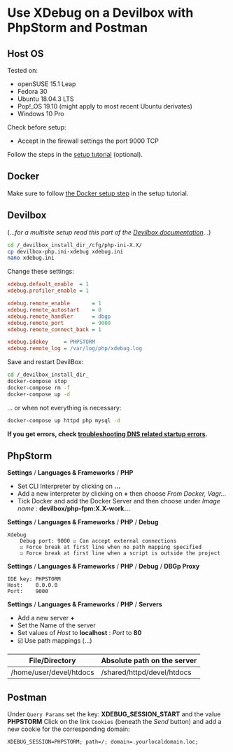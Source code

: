 # Use XDebug on a Devilbox with PhpStorm and Postman 

## Host OS

Tested on:
 - openSUSE 15.1 Leap
 - Fedora 30
 - Ubuntu 18.04.3 LTS
 - Pop!\_OS 19.10 (might apply to most recent Ubuntu derivates)
 - Windows 10 Pro

Check before setup:
 - Accept in the firewall settings the port 9000 TCP

Follow the steps in the [setup tutorial](SETUP.md) (optional).
## Docker 

Make sure to follow [the Docker setup step](SETUP.md#docker) in the setup tutorial.

## Devilbox
(&hellip;_for a multisite setup read this part of the [Devilbox documentation](https://devilbox.readthedocs.io/en/latest/configuration-files/env-file.html#host-path-httpd-datadir)_&hellip;)

```bash
cd /_devilbox_install_dir_/cfg/php-ini-X.X/
cp devilbox-php.ini-xdebug xdebug.ini
nano xdebug.ini
```
Change these settings:
```ini
xdebug.default_enable  = 1
xdebug.profiler_enable = 1

xdebug.remote_enable       = 1
xdebug.remote_autostart    = 0
xdebug.remote_handler      = dbgp
xdebug.remote_port         = 9000
xdebug.remote_connect_back = 1

xdebug.idekey     = PHPSTORM
xdebug.remote_log = /var/log/php/xdebug.log
```
Save and restart DevilBox:

```bash
cd /_devilbox_install_dir_
docker-compose stop
docker-compose rm -f
docker-compose up -d 
```

&hellip; or when not everything is necessary:

```bash
docker-compose up httpd php mysql -d
```

**If you get errors, check [troubleshooting DNS related startup errors](systemd-resolved.md).**

## PhpStorm

**Settings** / **Languages & Frameworks** / **PHP**

 - Set CLI Interpreter by clicking on **&hellip;** 
 - Add a new interpreter by clicking on **+** then choose _From Docker, Vagr&hellip;_
 - Tick Docker and add the Docker Server and then choose under _Image name_ : **devilbox/php-fpm:X.X-work&hellip;**

**Settings** / **Languages & Frameworks** / **PHP** / **Debug**

```
Xdebug
    Debug port: 9000 ☑️ Can accept external connections
    ☑️ Force break at first line when no path mapping specified
    ☑️ Force break at first line when a script is outside the project
```

**Settings** / **Languages & Frameworks** / **PHP** / **Debug** / **DBGp Proxy**

```
IDE key: PHPSTORM
Host:    0.0.0.0
Port:    9000
```

**Settings** / **Languages & Frameworks** / **PHP** / **Servers**

 - Add a new server **+**
 - Set the Name of the server
 - Set values of _Host_ to **localhost** : _Port_ to **80**  
 - ☑️ Use path mappings (&hellip;)
 
 | File/Directory | Absolute path on the server |
 | ----------- | ----------- |
 | /home/user/devel/htdocs | /shared/httpd/devel/htdocs |

 
## Postman

Under `Query Params` set the key: **XDEBUG_SESSION_START** and the value **PHPSTORM**
Click on the link `Cookies` (beneath the _Send_ button) and add a new cookie for the corresponding domain:

```cookie
XDEBUG_SESSION=PHPSTORM; path=/; domain=.yourlocaldomain.loc;
```
